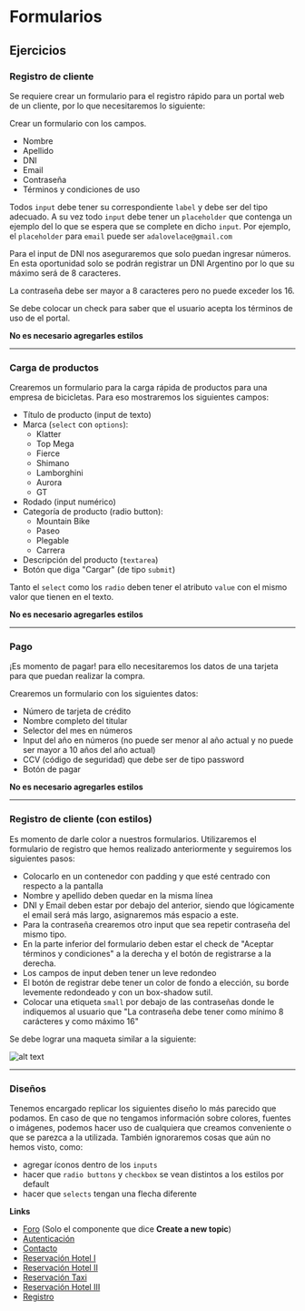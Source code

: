 # Formularios

## Ejercicios

### Registro de cliente

Se requiere crear un formulario para el registro rápido para un portal web de un cliente, por lo que necesitaremos lo siguiente:

Crear un formulario con los campos.

- Nombre
- Apellido
- DNI
- Email
- Contraseña
- Términos y condiciones de uso

Todos `input` debe tener su correspondiente `label` y debe ser del tipo adecuado. A su vez todo `input` debe tener un `placeholder` que contenga un ejemplo del lo que se espera que se complete en dicho `input`. Por ejemplo, el `placeholder` para `email` puede ser `adalovelace@gmail.com`

Para el input de DNI nos aseguraremos que solo puedan ingresar números. En esta oportunidad solo se podrán registrar un DNI Argentino por lo que su máximo será de 8 caracteres.

La contraseña debe ser mayor a 8 caracteres pero no puede exceder los 16.

Se debe colocar un check para saber que el usuario acepta los términos de uso de el portal.

**No es necesario agregarles estilos**

---

### Carga de productos

Crearemos un formulario para la carga rápida de productos para una empresa de bicicletas. Para eso mostraremos los siguientes campos:

- Título de producto (input de texto)
- Marca (`select` con `options`):
  - Klatter
  - Top Mega
  - Fierce
  - Shimano
  - Lamborghini
  - Aurora
  - GT
- Rodado (input numérico)
- Categoría de producto (radio button):
  - Mountain Bike
  - Paseo
  - Plegable
  - Carrera
- Descripción del producto (`textarea`)
- Botón que diga "Cargar" (de tipo `submit`)

Tanto el `select` como los `radio` deben tener el atributo `value` con el mismo valor que tienen en el texto.

**No es necesario agregarles estilos**

---

### Pago

¡Es momento de pagar! para ello necesitaremos los datos de una tarjeta para que puedan realizar la compra.

Crearemos un formulario con los siguientes datos:

- Número de tarjeta de crédito
- Nombre completo del titular
- Selector del mes en números
- Input del año en números (no puede ser menor al año actual y no puede ser mayor a 10 años del año actual)
- CCV (código de seguridad) que debe ser de tipo password
- Botón de pagar

**No es necesario agregarles estilos**

---

### Registro de cliente (con estilos)

Es momento de darle color a nuestros formularios. Utilizaremos el formulario de registro que hemos realizado anteriormente y seguiremos los siguientes pasos:

- Colocarlo en un contenedor con padding y que esté centrado con respecto a la pantalla
- Nombre y apellido deben quedar en la misma línea
- DNI y Email deben estar por debajo del anterior, siendo que lógicamente el email será más largo, asignaremos más espacio a este.
- Para la contraseña crearemos otro input que sea repetir contraseña del mismo tipo.
- En la parte inferior del formulario deben estar el check de "Aceptar términos y condiciones" a la derecha y el botón de registrarse a la derecha.
- Los campos de input deben tener un leve redondeo
- El botón de registrar debe tener un color de fondo a elección, su borde levemente redondeado y con un box-shadow sutil.
- Colocar una etiqueta `small` por debajo de las contraseñas donde le indiquemos al usuario que "La contraseña debe tener como mínimo 8 carácteres y como máximo 16"

Se debe lograr una maqueta similar a la siguiente:

![alt text](https://i.ibb.co/9rPNFRV/formulario-fw.png)

---

### Diseños

Tenemos encargado replicar los siguientes diseño lo más parecido que podamos. En caso de que no tengamos información sobre colores, fuentes o imágenes, podemos hacer uso de cualquiera que creamos conveniente o que se parezca a la utilizada. También ignoraremos cosas que aún no hemos visto, como:

- agregar íconos dentro de los `inputs`
- hacer que `radio buttons` y `checkbox` se vean distintos a los estilos por default
- hacer que `selects` tengan una flecha diferente

**Links**

- [Foro](https://uidesigndaily.com/posts/sketch-forum-components-card-dropdown-list-form-day-1153) (Solo el componente que dice **Create a new topic**)
- [Autenticación](https://uidesigndaily.com/posts/sketch-login-log-in-authentication-day-559)
- [Contacto](https://uidesigndaily.com/posts/sketch-contact-page-form-website-day-915)
- [Reservación Hotel I](https://colorlib.com/etc/bforms/colorlib-booking-1/)
- [Reservación Hotel II](https://colorlib.com/etc/bforms/colorlib-booking-11/)
- [Reservación Taxi](https://colorlib.com/etc/bforms/colorlib-booking-4/)
- [Reservación Hotel III](https://uidesigndaily.com/posts/sketch-quick-reservation-hotel-booking-form-day-578)
- [Registro](https://dribbble.com/shots/5499795-Sign-Up/attachments)
